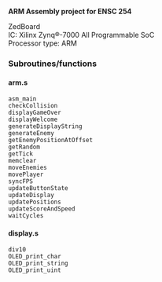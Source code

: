 **ARM Assembly project for ENSC 254**

ZedBoard  
IC: Xilinx Zynq®-7000 All Programmable SoC  
Processor type: ARM

### Subroutines/functions

#### arm.s

	asm_main
	checkCollision
	displayGameOver
	displayWelcome
	generateDisplayString
	generateEnemy
	getEnemyPositionAtOffset
	getRandom
	getTick
	memclear
	moveEnemies
	movePlayer
	syncFPS
	updateButtonState
	updateDisplay
	updatePositions
	updateScoreAndSpeed
	waitCycles

#### display.s

	div10
	OLED_print_char
	OLED_print_string
	OLED_print_uint
